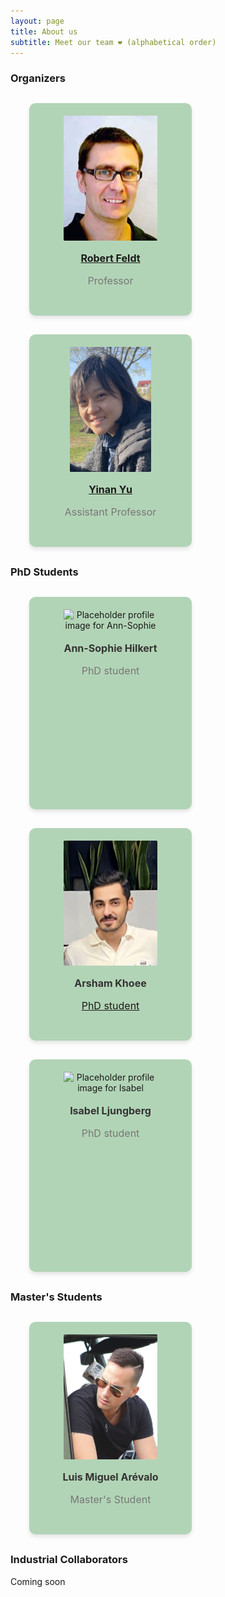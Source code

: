 ```yaml
---
layout: page
title: About us
subtitle: Meet our team ❤ (alphabetical order)
---
```


<style>
.profile-card {
background-color: #b2d4b6;
height: 300px;
max-width: 220px;
text-align: center;
padding: 20px;
margin-left: 30px;
margin-top: 30px;
margin-bottom: 30px;
border-radius: 10px;
box-shadow: 0px 4px 6px rgba(0, 0, 0, 0.1);
}

.profile-image {
overflow: hidden;
max-width: 150px;
height: 200px;
border-radius: 1%;
object-fit: cover;
}

.profile-name {
margin-top: 15px;
font-size: 16px;
font-weight: bold;
color: #333;
}

.profile-description {
margin-top: 5px;
font-size: 16px;
color: #777;
}
</style>

### Organizers

<div class="row">
<div class="profile-card">
<img class="profile-image" src="/assets/img/profile-robert.jpg" alt="Profile image for Robert">
<h3 class="profile-name"><a href="http://www.robertfeldt.net/">Robert Feldt</a></h3>
<p class="profile-description">Professor</p>
</div>

<div class="profile-card">
<img class="profile-image" src="/assets/img/profile-yinan.jpg" alt="Profile image for Yinan">
<h3 class="profile-name"><a href="https://www.chalmers.se/en/persons/yinan/">Yinan Yu</a></h3>
<p class="profile-description">Assistant Professor</p>
</div>
</div>


### PhD Students

<div class="row">
<div class="profile-card">
<img class="profile-image" src="https://via.placeholder.com/150x200" alt="Placeholder profile image for Ann-Sophie">
<h3 class="profile-name">Ann-Sophie Hilkert</h3>
<p class="profile-description">PhD student</p>
</div>

<div class="profile-card">
<img class="profile-image" src="/assets/img/profile-arsham.png" alt="Placeholder profile image for Arsham">
<h3 class="profile-name">Arsham Khoee</h3>
<p class="profile-description"><a href="/members/arsham.md">PhD student</a></p>
</div>

<div class="profile-card">
<img class="profile-image" src="https://via.placeholder.com/150x200" alt="Placeholder profile image for Isabel">
<h3 class="profile-name">Isabel Ljungberg</h3>
<p class="profile-description">PhD student</p>
</div>
</div>


### Master's Students

<div class="row">

<div class="profile-card">
<img class="profile-image" src="/assets/img/profile-luis.png" alt="Profile image for Luis">
<h3 class="profile-name"> Luis Miguel Arévalo </h3>
<p class="profile-description">Master's Student</p>
</div>
</div>

### Industrial Collaborators

<p>Coming soon</p>
